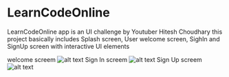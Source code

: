 # LearnCodeOnline

LearnCodeOnline app is an UI challenge by Youtuber Hitesh Choudhary 
this project basically includes
Splash screen, User welcome screen, SighIn and SignUp screen
with interactive UI elements

welcome screem
![alt text](https://github.com/hardikbamania/UI-Challenge/blob/master/assets1.png)
Sign In screem
![alt text](https://github.com/hardikbamania/UI-Challenge/blob/master/assets2.png)
Sign Up screem
![alt text](https://github.com/hardikbamania/UI-Challenge/blob/master/assets2.png)
